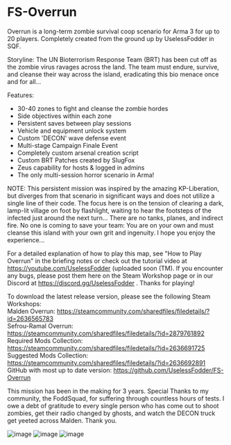 # FS-Overrun
Overrun is a long-term zombie survival coop scenario for Arma 3 for up to 20 players. Completely created from the ground up by UselessFodder in SQF.

Storyline:
The UN Bioterrorism Response Team (BRT) has been cut off as the zombie virus ravages across the land. The team must endure, survive, and cleanse their way across the island, eradicating this bio menace once and for all...

Features:
- 30-40 zones to fight and cleanse the zombie hordes
- Side objectives within each zone
- Persistent saves between play sessions
- Vehicle and equipment unlock system
- Custom 'DECON' wave defense event
- Multi-stage Campaign Finale Event
- Completely custom arsenal creation script
- Custom BRT Patches created by SlugFox
- Zeus capability for hosts & logged in admins
- The only multi-session horror scenario in Arma!

NOTE: This persistent mission was inspired by the amazing KP-Liberation, but diverges from that scenario in significant ways and does not utilize a single line of their code. The focus here is on the tension of clearing a dark, lamp-lit village on foot by flashlight, waiting to hear the footsteps of the infected just around the next turn... There are no tanks, planes, and indirect fire. No one is coming to save your team: You are on your own and must cleanse this island with your own grit and ingenuity. I hope you enjoy the experience...

For a detailed explanation of how to play this map, see "How to Play Overrun" in the briefing notes or check out the tutorial video at https://youtube.com/UselessFodder (uploaded soon (TM). If you encounter any bugs, please post them here on the Steam Workshop page or in our Discord at https://discord.gg/UselessFodder . Thanks for playing!

To download the latest release version, please see the following Steam Workshops:<BR>
Malden Overrun: https://steamcommunity.com/sharedfiles/filedetails/?id=2636565783 <BR>
Sefrou-Ramal Overrun: https://steamcommunity.com/sharedfiles/filedetails/?id=2879761892 <BR>
Required Mods Collection: https://steamcommunity.com/sharedfiles/filedetails/?id=2636691725 <BR>
Suggested Mods Collection: https://steamcommunity.com/sharedfiles/filedetails/?id=2636692891 <BR>
GitHub with most up to date version: https://github.com/UselessFodder/FS-Overrun <BR>

This mission has been in the making for 3 years. Special Thanks to my community, the FoddSquad, for suffering through countless hours of tests. I owe a debt of gratitude to every single person who has come out to shoot zombies, get their radio changed by ghosts, and watch the DECON truck get yeeted across Malden. Thank you.

![image](https://github.com/UselessFodder/FS-Overrun/assets/5565916/68dd7be2-f5c6-42a7-9154-e426604c8ecb)
![image](https://github.com/UselessFodder/FS-Overrun/assets/5565916/58f10226-8051-4f8f-9a7c-1aacf281078d)
![image](https://github.com/UselessFodder/FS-Overrun/assets/5565916/563b93db-69b8-4cae-b67a-399a9442e1a3)
